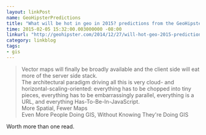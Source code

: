 ```yaml
---
layout: linkPost
name: GeoHipsterPredictions
title: "What will be hot in geo in 2015? predictions from the GeoHipster crowd"
time: 2015-02-05 15:32:00.003000000 -08:00
linkurl: "http://geohipster.com/2014/12/27/will-hot-geo-2015-predictions-geohipster-crowd/"
category: linkblog
tags:
- gis
---
```


<blockquote>
    Vector maps will finally be broadly available and the client side will eat more of the server side stack.<br />
    The architectural paradigm driving all this is very cloud- and horizontal-scaling-oriented: everything has to be chopped into tiny pieces, everything has to be embarrassingly parallel, everything is a URL, and everything Has-To-Be-In-JavaScript.<br />
    More Spatial, Fewer Maps<br />
    Even More People Doing GIS, Without Knowing They're Doing GIS
</blockquote>

<p>Worth more than one read.</p>
